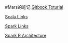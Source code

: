 #Mars的笔记
[Gitbook Toturial](gen/Gitbook_Toturial.html)

[Scala Links](gen/Scala_Links.html)

[Spark Links](gen/Spark_Links.html)

[Spark R Architecture](gen/Spark_R_Architecture.html)

